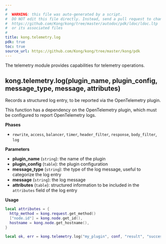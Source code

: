 ```yaml
---
#
#  WARNING: this file was auto-generated by a script.
#  DO NOT edit this file directly. Instead, send a pull request to change
#  https://github.com/Kong/kong/tree/master/autodoc/pdk/ldoc/ldoc.ltp
#  or its associated files
#
title: kong.telemetry.log
pdk: true
toc: true
source_url: https://github.com/Kong/kong/tree/master/kong/pdk
---
```


The telemetry module provides capabilities for telemetry operations.



## kong.telemetry.log(plugin_name, plugin_config, message_type, message, attributes)

Records a structured log entry, to be reported via the OpenTelemetry plugin.

 This function has a dependency on the OpenTelemetry plugin, which must be
 configured to report OpenTelemetry logs.


**Phases**

* `rewrite`, `access`, `balancer`, `timer`, `header_filter`,
         `response`, `body_filter`, `log`

**Parameters**

* **plugin_name** (`string`):  the name of the plugin
* **plugin_config** (`table`):  the plugin configuration
* **message_type** (`string`):  the type of the log message, useful to categorize
         the log entry
* **message** (`string`):  the log message
* **attributes** (`table`):  structured information to be included in the
         `attributes` field of the log entry

**Usage**

``` lua
local attributes = {
  http_method = kong.request.get_method()
  ["node.id"] = kong.node.get_id(),
  hostname = kong.node.get_hostname(),
}

local ok, err = kong.telemetry.log("my_plugin", conf, "result", "successful operation", attributes)
```


